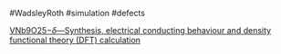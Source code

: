 #WadsleyRoth
#simulation
#defects


[VNb9O25−_δ_—Synthesis, electrical conducting behaviour and density functional theory (DFT) calculation](https://www.sciencedirect.com/science/article/abs/pii/S0022459609002047?via%3Dihub)